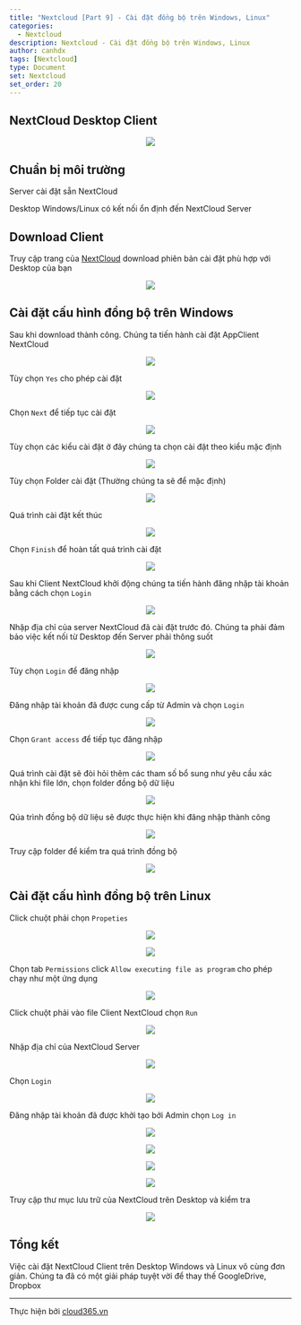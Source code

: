 ```yaml
---
title: "Nextcloud [Part 9] - Cài đặt đồng bộ trên Windows, Linux"
categories:
  - Nextcloud
description: Nextcloud - Cài đặt đồng bộ trên Windows, Linux
author: canhdx
tags: [Nextcloud]
type: Document
set: Nextcloud
set_order: 20
---
```


## NextCloud Desktop Client

<p align="center">
<img src="/images/img-nextcloud/nextcloud-007.png">
</p>

## Chuẩn bị môi trường

Server cài đặt sẵn NextCloud

Desktop Windows/Linux có kết nối ổn định đến NextCloud Server

## Download Client 

Truy cập trang của <a href="https://nextcloud.com/install/#install-clients" target="_blank">NextCloud</a> download phiên bản cài đặt phù hợp với Desktop của bạn 

<p align="center">
<img src="/images/img-nextcloud/nextcloud-008.png">
</p>

## Cài đặt cấu hình đồng bộ trên Windows 

Sau khi download thành công. Chúng ta tiến hành cài đặt AppClient NextCloud 
<p align="center">
<img src="/images/img-nextcloud/nextcloud-009.png">
</p>

Tùy chọn `Yes` cho phép cài đặt 
<p align="center">
<img src="/images/img-nextcloud/nextcloud-010.png">
</p>

Chọn `Next` để tiếp tục cài đặt 
<p align="center">
<img src="/images/img-nextcloud/nextcloud-011.png">
</p>

Tùy chọn các kiểu cài đặt ở đây chúng ta chọn cài đặt theo kiểu mặc định 
<p align="center">
<img src="/images/img-nextcloud/nextcloud-012.png">
</p>

Tùy chọn Folder cài đặt (Thường chúng ta sẽ để mặc định)
<p align="center">
<img src="/images/img-nextcloud/nextcloud-013.png">
</p>

Quá trình cài đặt kết thúc 
<p align="center">
<img src="/images/img-nextcloud/nextcloud-014.png">
</p>

Chọn `Finish` để hoàn tất quá trình cài đặt
<p align="center">
<img src="/images/img-nextcloud/nextcloud-015.png">
</p>

Sau khi Client NextCloud khởi động chúng ta tiến hành đăng nhập tài khoản bằng cách chọn `Login`
<p align="center">
<img src="/images/img-nextcloud/nextcloud-016.png">
</p> 

Nhập địa chỉ của server NextCloud đã cài đặt trước đó. Chúng ta phải đảm bảo việc kết nối từ Desktop đến Server phải thông suốt
<p align="center">
<img src="/images/img-nextcloud/nextcloud-017.png">
</p>

Tùy chọn `Login` để đăng nhập
<p align="center">
<img src="/images/img-nextcloud/nextcloud-018.png">
</p>

Đăng nhập tài khoản đã được cung cấp từ Admin và chọn `Login`
<p align="center">
<img src="/images/img-nextcloud/nextcloud-019.png">
</p>

Chọn `Grant access` để tiếp tục đăng nhập
<p align="center">
<img src="/images/img-nextcloud/nextcloud-020.png">
</p>

Quá trình cài đặt sẽ đòi hỏi thêm các tham số bổ sung như yêu cầu xác nhận khi file lớn, chọn folder đồng bộ dữ liệu
<p align="center">
<img src="/images/img-nextcloud/nextcloud-021.png">
</p>

Qúa trình đồng bộ dữ liệu sẽ được thực hiện khi đăng nhập thành công
<p align="center">
<img src="/images/img-nextcloud/nextcloud-022.png">
</p>

Truy cập folder để kiểm tra quá trình đồng bộ
<p align="center">
<img src="/images/img-nextcloud/nextcloud-023.png">
</p>

## Cài đặt cấu hình đồng bộ trên Linux

Click chuột phải chọn `Propeties`
<p align="center">
<img src="/images/img-nextcloud/nextcloud-024.png">
</p>

<p align="center">
<img src="/images/img-nextcloud/nextcloud-025.png">
</p>

Chọn tab `Permissions` click `Allow executing file as program` cho phép chạy như một ứng dụng
<p align="center">
<img src="/images/img-nextcloud/nextcloud-026.png">
</p>

Click chuột phải vào file Client NextCloud chọn `Run`
<p align="center">
<img src="/images/img-nextcloud/nextcloud-027.png">
</p>

Nhập địa chỉ của NextCloud Server
<p align="center">
<img src="/images/img-nextcloud/nextcloud-028.png">
</p>

Chọn `Login`
<p align="center">
<img src="/images/img-nextcloud/nextcloud-029.png">
</p>

Đăng nhập tài khoản đã được khởi tạo bởi Admin chọn `Log in`
<p align="center">
<img src="/images/img-nextcloud/nextcloud-030.png">
</p>


<p align="center">
<img src="/images/img-nextcloud/nextcloud-031.png">
</p>

<p align="center">
<img src="/images/img-nextcloud/nextcloud-032.png">
</p>

<p align="center">
<img src="/images/img-nextcloud/nextcloud-033.png">
</p>

Truy cập thư mục lưu trữ của NextCloud trên Desktop và kiểm tra 
<p align="center">
<img src="/images/img-nextcloud/nextcloud-034.png">
</p>

## Tổng kết 

Việc cài đặt NextCloud Client trên Desktop Windows và Linux vô cùng đơn giản. Chúng ta đã có một giải pháp tuyệt vời để thay thế  GoogleDrive, Dropbox 

---

Thực hiện bởi <a href="https://cloud365.vn/" target="_blank">cloud365.vn</a>
